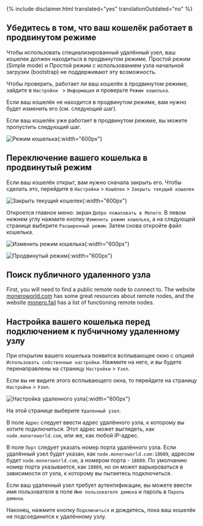 {% include disclaimer.html translated="yes" translationOutdated="no" %}

## Убедитесь в том, что ваш кошелёк работает в продвинутом режиме

Чтобы использовать специализированный удалённый узел, ваш кошелек должен
находиться в продвинутом режиме. Простой режим (Simple mode) и Простой режим
с использованием узла начальной загрузки (bootstrap) не поддерживают эту
возможность.

Чтобы проверить, работает ли ваш кошелёк в продвинутом режиме, зайдите в `Настройки ` > `Информация` и проверьте `Режим кошелька`.

Если ваш кошелёк не находится в продвинутом режиме, вам нужно будет изменить
его (см. следующий шаг).

Если ваш кошелёк уже работает в продвинутом режиме, вы можете пропустить
следующий шаг.

![Режим
кошелька](/img/resources/user-guides/en/remote_node/wallet_mode_info.png){:width="600px"}

## Переключение вашего кошелька в продвинутый режим

Если ваш кошелёк открыт, вам нужно сначала закрыть его. Чтобы сделать это, перейдите в `Настройки` > `Кошёлек` > `Закрыть текущий кошелек`

![Закрыть текущий
кошелек](/img/resources/user-guides/en/remote_node/close_open_wallet.png){:width="600px"}

Откроется главное меню: экран `Добро пожаловать в Monero`. В левом нижнем
углу нажмите кнопку `Изменить режим кошелька`, а на следующей странице
выберите `Расширенный режим`. Затем снова откройте файл кошелька.

![Изменить режим
кошелька](/img/resources/user-guides/en/remote_node/change_wallet_mode.png){:width="600px"}

![Продвинутый
режим](/img/resources/user-guides/en/remote_node/advanced_mode.png){:width="600px"}

## Поиск публичного удаленного узла

First, you will need to find a public remote node to connect to. The website
[moneroworld.com](https://moneroworld.com/#nodes) has some great resources
about remote nodes, and the website [monero.fail](https://monero.fail) has
a list of functioning remote nodes.

## Настройка вашего кошелька перед подключением к пубчичному удаленному узлу

При открытии вашего кошелька появится всплывающее окно с опцией `Использовать собственные настройки`. Нажмите на него, и вы будете перенаправлены на страницу `Настройки` > `Узел`.

Если вы не видите этого всплывающего окна, то перейдите на страницу `Настройки` > `Узел`.

![Настройка удаленного
узла](/img/resources/user-guides/en/remote_node/remote_node_config.png){:width="600px"}

На этой странице выберите `Удаленный узел`.

В поле `Адрес` следует ввести адрес удалённого узла, к которому вы хотите
подключиться. Этот адрес может выглядеть, как `node.moneroworld.com`, или
же, как любой IP-адрес.

В поле `Порт` следует указать номер порта удалённого узла. Если удалённый
узел будет указан, как `node.moneroworld.com:18089`, адресом будет
`node.moneroworld.com`, а номером порта - `18089`. По умолчанию номер порта
указывается, как `18089`, но он может варьироваться в зависимости от узла, к
которому вы пытаетесь подключиться.

Если ваш удаленный узел требует аутентификации, вы можете ввести имя
пользователя в поле `Имя пользователя демона` и пароль в `Пароль демона`.

Наконец, нажмите кнопку `Подключиться` и дождитесь, пока ваш кошелёк не
подсоединится к удалённому узлу.
